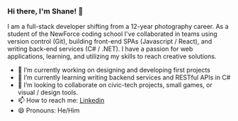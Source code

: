 ### Hi there, I'm Shane! 👋

I am a full-stack developer shifting from a 12-year photography career. As a student of the NewForce coding school I've collaborated in teams using version control (Git), building front-end SPAs (Javascript / React), and writing back-end services (C# / .NET). I have a passion for web applications, learning, and utilizing my skills to reach creative solutions.

- 🔭 I’m currently working on designing and developing first projects
- 🌱 I’m currently learning writing backend services and RESTful APIs in C#
- 👯 I’m looking to collaborate on civic-tech projects, small games, or visual / design tools.
- 📫 How to reach me: [Linkedin](https://www.linkedin.com/in/shanedbutler/)
- 😄 Pronouns: He/Him
